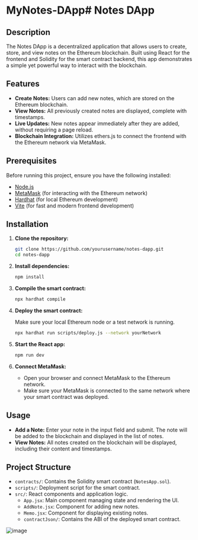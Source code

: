 # MyNotes-DApp# Notes DApp

## Description

The Notes DApp is a decentralized application that allows users to create, store, and view notes on the Ethereum blockchain. Built using React for the frontend and Solidity for the smart contract backend, this app demonstrates a simple yet powerful way to interact with the blockchain.

## Features

- **Create Notes:** Users can add new notes, which are stored on the Ethereum blockchain.
- **View Notes:** All previously created notes are displayed, complete with timestamps.
- **Live Updates:** New notes appear immediately after they are added, without requiring a page reload.
- **Blockchain Integration:** Utilizes ethers.js to connect the frontend with the Ethereum network via MetaMask.

## Prerequisites

Before running this project, ensure you have the following installed:

- [Node.js](https://nodejs.org/)
- [MetaMask](https://metamask.io/) (for interacting with the Ethereum network)
- [Hardhat](https://hardhat.org/) (for local Ethereum development)
- [Vite](https://vitejs.dev/) (for fast and modern frontend development)

## Installation

1. **Clone the repository:**

    ```bash
    git clone https://github.com/yourusername/notes-dapp.git
    cd notes-dapp
    ```

2. **Install dependencies:**

    ```bash
    npm install
    ```

3. **Compile the smart contract:**

    ```bash
    npx hardhat compile
    ```

4. **Deploy the smart contract:**

    Make sure your local Ethereum node or a test network is running.

    ```bash
    npx hardhat run scripts/deploy.js --network yourNetwork
    ```

5. **Start the React app:**

    ```bash
    npm run dev
    ```

6. **Connect MetaMask:**

    - Open your browser and connect MetaMask to the Ethereum network.
    - Make sure your MetaMask is connected to the same network where your smart contract was deployed.

## Usage

- **Add a Note:** Enter your note in the input field and submit. The note will be added to the blockchain and displayed in the list of notes.
- **View Notes:** All notes created on the blockchain will be displayed, including their content and timestamps.

## Project Structure

- `contracts/`: Contains the Solidity smart contract (`NotesApp.sol`).
- `scripts/`: Deployment script for the smart contract.
- `src/`: React components and application logic.
  - `App.jsx`: Main component managing state and rendering the UI.
  - `AddNote.jsx`: Component for adding new notes.
  - `Memo.jsx`: Component for displaying existing notes.
  - `contractJson/`: Contains the ABI of the deployed smart contract.
  
![image](https://github.com/user-attachments/assets/425167f2-c5ca-4b67-92ad-ae5bba52c642)
